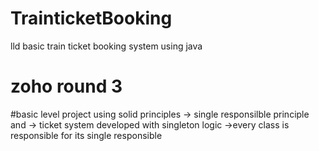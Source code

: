 # TrainticketBooking
lld basic train ticket booking system using java


# zoho round 3
#basic level project
using solid principles 
   -> single responsilble principle and 
   -> ticket system developed with singleton logic 
   ->every class is responsible for its single responsible 
  
